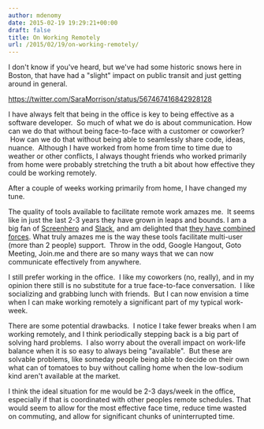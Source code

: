 ```yaml
---
author: mdenomy
date: 2015-02-19 19:29:21+00:00
draft: false
title: On Working Remotely
url: /2015/02/19/on-working-remotely/
---
```


I don't know if you've heard, but we've had some historic snows here in Boston, that have had a "slight" impact on public transit and just getting around in general.

https://twitter.com/SaraMorrison/status/567467416842928128

I have always felt that being in the office is key to being effective as a software developer.  So much of what we do is about communication. How can we do that without being face-to-face with a customer or coworker?  How can we do that without being able to seamlessly share code, ideas, nuance.  Although I have worked from home from time to time due to weather or other conflicts, I always thought friends who worked primarily from home were probably stretching the truth a bit about how effective they could be working remotely.

After a couple of weeks working primarily from home, I have changed my tune.

The quality of tools available to facilitate remote work amazes me.  It seems like in just the last 2-3 years they have grown in leaps and bounds. I am a big fan of [Screenhero](https://screenhero.com/) and [Slack](https://slack.com/), and am delighted that [they have combined forces](http://blog.screenhero.com/post/109337923751/screenhero-joins-slack). What truly amazes me is the way these tools facilitate multi-user (more than 2 people) support.  Throw in the odd, Google Hangout, Goto Meeting, Join.me and there are so many ways that we can now communicate effectively from anywhere.

I still prefer working in the office.  I like my coworkers (no, really), and in my opinion there still is no substitute for a true face-to-face conversation.  I like socializing and grabbing lunch with friends.  But I can now envision a time when I can make working remotely a significant part of my typical work-week.

There are some potential drawbacks.  I notice I take fewer breaks when I am working remotely, and I think periodically stepping back is a big part of solving hard problems.  I also worry about the overall impact on work-life balance when it is so easy to always being "available".  But these are solvable problems, like someday people being able to decide on their own what can of tomatoes to buy without calling home when the low-sodium kind aren't available at the market.

I think the ideal situation for me would be 2-3 days/week in the office, especially if that is coordinated with other peoples remote schedules.  That would seem to allow for the most effective face time, reduce time wasted on commuting, and allow for significant chunks of uninterrupted time.
